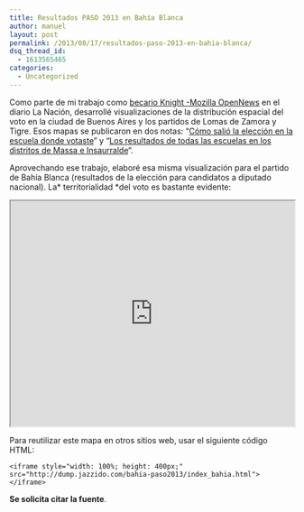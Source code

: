 ```yaml
---
title: Resultados PASO 2013 en Bahía Blanca
author: manuel
layout: post
permalink: /2013/08/17/resultados-paso-2013-en-bahia-blanca/
dsq_thread_id:
  - 1613565465
categories:
  - Uncategorized
---
```

Como parte de mi trabajo como [becario Knight -Mozilla OpenNews][1] en el diario La Nación, desarrollé visualizaciones de la distribución espacial del voto en la ciudad de Buenos Aires y los partidos de Lomas de Zamora y Tigre. Esos mapas se publicaron en dos notas: &#8220;[Cómo salió la elección en la escuela donde votaste][2]&#8221; y &#8220;[Los resultados de todas las escuelas en los distritos de Massa e Insaurralde][3]&#8220;.

Aprovechando ese trabajo, elaboré esa misma visualización para el partido de Bahía Blanca (resultados de la elección para candidatos a diputado nacional). La* territorialidad *del voto es bastante evidente:

<iframe style="width: 100%; height: 400px;" src="http://dump.jazzido.com/bahia-paso2013/index_bahia.html" scrolling="no"></iframe> 

Para reutilizar este mapa en otros sitios web, usar el siguiente código HTML:

```
<iframe style="width: 100%; height: 400px;" src="http://dump.jazzido.com/bahia-paso2013/index_bahia.html"></iframe> 
```

**Se solicita citar la fuente**. 


 [1]: http://www.mozillaopennews.org/fellowships/2013meet.html
 [2]: http://www.lanacion.com.ar/1610253-como-salio-la-eleccion-en-la-escuela-donde-votaste
 [3]: http://www.lanacion.com.ar/1610881-elecciones-2013-resultados-tigre-y-lomas-de-zamora
